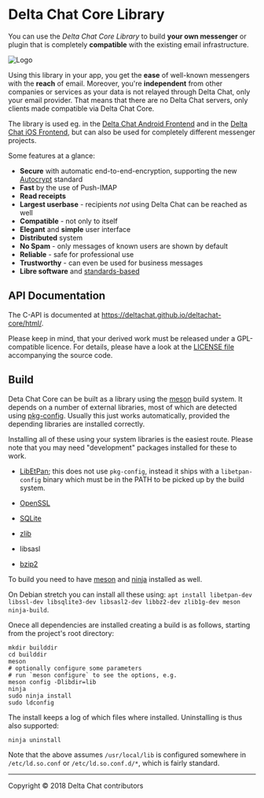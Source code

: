 Delta Chat Core Library
================================================================================

You can use the _Delta Chat Core Library_ to build **your own messenger** or
plugin that is completely **compatible** with the existing email infrastructure.

![Logo](https://delta.chat/assets/features/start-img4.png)

Using this library in your app, you get the **ease** of well-known messengers
with the **reach** of email. Moreover, you're **independent** from other companies or
services as your data is not relayed through Delta Chat, only your email
provider. That means that there are no Delta Chat servers, only clients made compatible via Delta Chat Core.

The library is used eg. in the [Delta Chat Android Frontend](https://github.com/deltachat/deltachat-android)
and in the [Delta Chat iOS Frontend](https://github.com/deltachat/deltachat-ios), but can also be used for
completely different messenger projects.

Some features at a glance:

- **Secure** with automatic end-to-end-encryption, supporting the new
  [Autocrypt](https://autocrypt.readthedocs.io/en/latest/) standard
- **Fast** by the use of Push-IMAP
- **Read receipts**
- **Largest userbase** - recipients _not_ using Delta Chat can be reached as well
- **Compatible** - not only to itself
- **Elegant** and **simple** user interface
- **Distributed** system
- **No Spam** - only messages of known users are shown by default
- **Reliable** - safe for professional use
- **Trustworthy** - can even be used for business messages
- **Libre software** and [standards-based](https://delta.chat/en/standards)


API Documentation
--------------------------------------------------------------------------------

The C-API is documented at <https://deltachat.github.io/deltachat-core/html/>.

Please keep in mind, that your derived work must be released under a
GPL-compatible licence.  For details, please have a look at the [LICENSE file](https://github.com/deltachat/deltachat-core/blob/master/LICENSE) accompanying the source code.


Build
--------------------------------------------------------------------------------

Deta Chat Core can be built as a library using the
[meson](http://mesonbuild.com) build system. It depends on a number
of external libraries, most of which are detected using
[pkg-config](https://www.freedesktop.org/wiki/Software/pkg-config/).
Usually this just works automatically, provided the depending libraries are
installed correctly.

Installing all of these using your system libraries is the easiest route.
Please note that you may need "development" packages installed for
these to work.

- [LibEtPan](https://github.com/dinhviethoa/libetpan); this does not
  use `pkg-config`, instead it ships with a `libetpan-config` binary
  which must be in the PATH to be picked up by the build system.

- [OpenSSL](https://www.openssl.org/)

- [SQLite](https://sqlite.org/)

- [zlib](https://zlib.net)

- libsasl

- [bzip2](http://bzip.org)

To build you need to have [meson](http://mesonbuild.com) and
[ninja](https://ninja-build.org) installed as well.

On Debian stretch you can install all these using: `apt install
libetpan-dev libssl-dev libsqlite3-dev libsasl2-dev libbz2-dev
zlib1g-dev meson ninja-build`.

Onece all dependencies are installed creating a build is as follows,
starting from the project's root directory:

```
mkdir builddir
cd builddir
meson
# optionally configure some parameters
# run `meson configure` to see the options, e.g.
meson config -Dlibdir=lib
ninja
sudo ninja install
sudo ldconfig
```

The install keeps a log of which files where installed. Uninstalling
is thus also supported:
```
ninja uninstall
```

Note that the above assumes `/usr/local/lib` is configured somewhere
in `/etc/ld.so.conf` or `/etc/ld.so.conf.d/*`, which is fairly
standard.

---

Copyright © 2018 Delta Chat contributors
